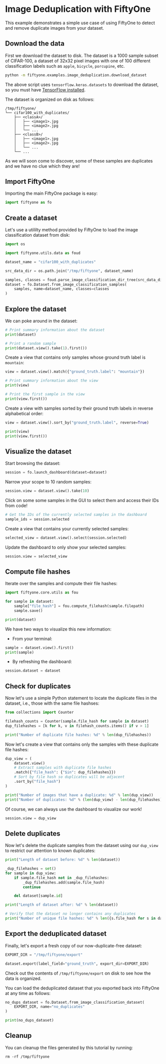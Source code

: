 # Image Deduplication with FiftyOne

This example demonstrates a simple use case of using FiftyOne to detect and
remove duplicate images from your dataset.

## Download the data

First we download the dataset to disk. The dataset is a 1000 sample subset of
CIFAR-100, a dataset of 32x32 pixel images with one of 100 different
classification labels such as `apple`, `bicycle`, `porcupine`, etc.

```bash
python -m fiftyone.examples.image_deduplication.download_dataset
```

The above script uses `tensorflow.keras.datasets` to download the dataset, so
you must have [TensorFlow installed](https://www.tensorflow.org/install).

The dataset is organized on disk as follows:

```
/tmp/fiftyone/
└── cifar100_with_duplicates/
    ├── <classA>/
    │   ├── <image1>.jpg
    │   ├── <image2>.jpg
    │   └── ...
    ├── <classB>/
    │   ├── <image1>.jpg
    │   ├── <image2>.jpg
    │   └── ...
    └── ...
```

As we will soon come to discover, some of these samples are duplicates and we
have no clue which they are!

## Import FiftyOne

Importing the main FiftyOne package is easy:

```py
import fiftyone as fo
```

## Create a dataset

Let's use a utililty method provided by FiftyOne to load the image
classification dataset from disk:

```py
import os

import fiftyone.utils.data as foud

dataset_name = "cifar100_with_duplicates"

src_data_dir = os.path.join("/tmp/fiftyone", dataset_name)

samples, classes = foud.parse_image_classification_dir_tree(src_data_dir)
dataset = fo.Dataset.from_image_classification_samples(
    samples, name=dataset_name, classes=classes
)
```

## Explore the dataset

We can poke around in the dataset:

```py
# Print summary information about the dataset
print(dataset)

# Print a random sample
print(dataset.view().take(1).first())
```

Create a view that contains only samples whose ground truth label is
`mountain`:

```py
view = dataset.view().match({"ground_truth.label": "mountain"})

# Print summary information about the view
print(view)

# Print the first sample in the view
print(view.first())
```

Create a view with samples sorted by their ground truth labels in reverse
alphabetical order:

```py
view = dataset.view().sort_by("ground_truth.label", reverse=True)

print(view)
print(view.first())
```

## Visualize the dataset

Start browsing the dataset:

```py
session = fo.launch_dashboard(dataset=dataset)
```

Narrow your scope to 10 random samples:

```py
session.view = dataset.view().take(10)
```

Click on some some samples in the GUI to select them and access their IDs from
code!

```py
# Get the IDs of the currently selected samples in the dashboard
sample_ids = session.selected
```

Create a view that contains your currently selected samples:

```py
selected_view = dataset.view().select(session.selected)
```

Update the dashboard to only show your selected samples:

```py
session.view = selected_view
```

## Compute file hashes

Iterate over the samples and compute their file hashes:

```py
import fiftyone.core.utils as fou

for sample in dataset:
    sample["file_hash"] = fou.compute_filehash(sample.filepath)
    sample.save()

print(dataset)
```

We have two ways to visualize this new information:

-   From your terminal:

```py
sample = dataset.view().first()
print(sample)
```

-   By refreshing the dashboard:

```py
session.dataset = dataset
```

## Check for duplicates

Now let's use a simple Python statement to locate the duplicate files in the
dataset, i.e., those with the same file hashses:

```py
from collections import Counter

filehash_counts = Counter(sample.file_hash for sample in dataset)
dup_filehashes = [k for k, v in filehash_counts.items() if v > 1]

print("Number of duplicate file hashes: %d" % len(dup_filehashes))
```

Now let's create a view that contains only the samples with these duplicate
file hashes:

```py
dup_view = (
    dataset.view()
    # Extract samples with duplicate file hashes
    .match({"file_hash": {"$in": dup_filehashes}})
    # Sort by file hash so duplicates will be adjacent
    .sort_by("file_hash")
)

print("Number of images that have a duplicate: %d" % len(dup_view))
print("Number of duplicates: %d" % (len(dup_view) - len(dup_filehashes)))
```

Of course, we can always use the dashboard to visualize our work!

```py
session.view = dup_view
```

## Delete duplicates

Now let's delete the duplicate samples from the dataset using our `dup_view` to
restrict our attention to known duplicates:

```py
print("Length of dataset before: %d" % len(dataset))

_dup_filehashes = set()
for sample in dup_view:
    if sample.file_hash not in _dup_filehashes:
        _dup_filehashes.add(sample.file_hash)
        continue

    del dataset[sample.id]

print("Length of dataset after: %d" % len(dataset))

# Verify that the dataset no longer contains any duplicates
print("Number of unique file hashes: %d" % len({s.file_hash for s in dataset}))
```

## Export the deduplicated dataset

Finally, let's export a fresh copy of our now-duplicate-free dataset:

```py
EXPORT_DIR = "/tmp/fiftyone/export"

dataset.export(label_field="ground_truth", export_dir=EXPORT_DIR)
```

Check out the contents of `/tmp/fiftyone/export` on disk to see how the data is
organized.

You can load the deduplicated dataset that you exported back into FiftyOne at
any time as follows:

```py
no_dups_dataset = fo.Dataset.from_image_classification_dataset(
    EXPORT_DIR, name="no_duplicates"
)

print(no_dups_dataset)
```

## Cleanup

You can cleanup the files generated by this tutorial by running:

```shell
rm -rf /tmp/fiftyone
```
